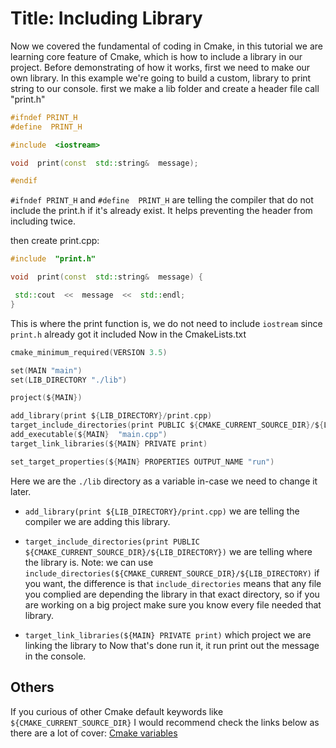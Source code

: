 ﻿# Title: Including Library

Now we covered the fundamental of coding in Cmake, in this tutorial we are learning core feature of
Cmake, which is how to include a library in our project. Before demonstrating of how it works, first
we need to make our own library. In this example we're going to build a custom, library to print
string to our console. first we make a lib folder and create a header file call "print.h"

```cpp
#ifndef PRINT_H
#define  PRINT_H

#include  <iostream>

void  print(const  std::string&  message);

#endif
```

`#ifndef PRINT_H` and `#define  PRINT_H` are telling the compiler that do not include the print.h
if it's already exist. It helps preventing the header from including twice.

then create print.cpp:

```cpp
#include  "print.h"

void  print(const  std::string&  message) {

 std::cout  <<  message  <<  std::endl;
}
```

This is where the print function is, we do not need to include `iostream` since `print.h` already
got it included Now in the CmakeLists.txt

```c
cmake_minimum_required(VERSION 3.5)

set(MAIN "main")
set(LIB_DIRECTORY "./lib")

project(${MAIN})

add_library(print ${LIB_DIRECTORY}/print.cpp)
target_include_directories(print PUBLIC ${CMAKE_CURRENT_SOURCE_DIR}/${LIB_DIRECTORY})
add_executable(${MAIN}  "main.cpp")
target_link_libraries(${MAIN} PRIVATE print)

set_target_properties(${MAIN} PROPERTIES OUTPUT_NAME "run")
```

Here we are the `./lib` directory as a variable in-case we need to change it later.

- `add_library(print ${LIB_DIRECTORY}/print.cpp)` we are telling the compiler we are adding this
  library.
- `target_include_directories(print PUBLIC ${CMAKE_CURRENT_SOURCE_DIR}/${LIB_DIRECTORY})` we are
  telling where the library is. Note: we can use
  `include_directories(${CMAKE_CURRENT_SOURCE_DIR}/${LIB_DIRECTORY)` if you want, the difference is
  that `include_directories` means that any file you complied are depending the library in that
  exact directory, so if you are working on a big project make sure you know every file needed that
  library.

- `target_link_libraries(${MAIN} PRIVATE print)` which project we are linking the library to Now
  that's done run it, it run print out the message in the console.

## Others

If you curious of other Cmake default keywords like `${CMAKE_CURRENT_SOURCE_DIR}` I would recommend
check the links below as there are a lot of cover:
[Cmake variables](https://cmake.org/cmake/help/latest/manual/cmake-variables.7.html)
